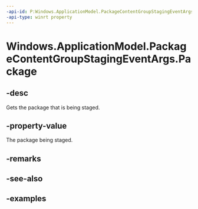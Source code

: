 ```yaml
---
-api-id: P:Windows.ApplicationModel.PackageContentGroupStagingEventArgs.Package
-api-type: winrt property
---
```


<!-- Property syntax.
public Package Package { get; }
-->

# Windows.ApplicationModel.PackageContentGroupStagingEventArgs.Package

## -desc
Gets the package that is being staged.

## -property-value
The package being staged.

## -remarks

## -see-also

## -examples
